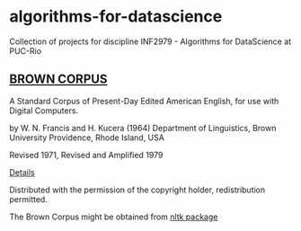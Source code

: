# algorithms-for-datascience
Collection of projects for discipline INF2979 - Algorithms for DataScience at PUC-Rio

## [BROWN CORPUS](http://www.nltk.org/book/ch02.html)


A Standard Corpus of Present-Day Edited American
English, for use with Digital Computers.

by W. N. Francis and H. Kucera (1964)
Department of Linguistics, Brown University
Providence, Rhode Island, USA

Revised 1971, Revised and Amplified 1979

[Details](http://www.hit.uib.no/icame/brown/bcm.html)

Distributed with the permission of the copyright holder,
redistribution permitted.

The Brown Corpus might be obtained from [nltk package](http://www.nltk.org/install.html)